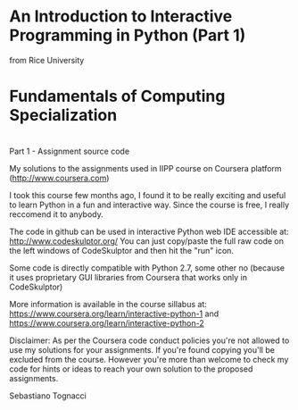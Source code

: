 # An Introduction to Interactive Programming in Python (Part 1)
from Rice University
# Fundamentals of Computing Specialization
# 
Part 1 - Assignment source code

My solutions to the assignments used in IIPP course on Coursera platform (http://www.coursera.com)

I took this course few months ago, I found it to be really exciting and useful to learn Python in a fun and interactive way. Since the course is free, I really reccomend it to anybody.

The code in github can be used in interactive Python web IDE accessible at:
http://www.codeskulptor.org/
You can just copy/paste the full raw code on the left windows of CodeSkulptor and then hit the "run" icon.

Some code is directly compatible with Python 2.7, some other no (because it uses proprietary GUI libraries from Coursera that works only in CodeSkulptor)

More information is available in the course sillabus at:
https://www.coursera.org/learn/interactive-python-1
and
https://www.coursera.org/learn/interactive-python-2

Disclaimer: As per the Coursera code conduct policies you're not allowed to use my solutions for your assignments.
If you're found copying you'll be excluded from the course.
However you're more than welcome to check my code for hints or ideas to reach your own solution to the proposed assignments.

Sebastiano Tognacci 


